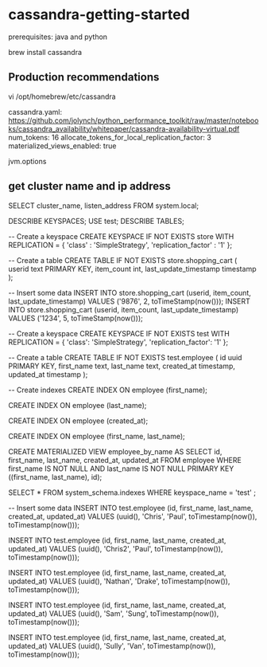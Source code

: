# cassandra-getting-started

prerequisites: java and python

brew install cassandra

## Production recommendations

vi /opt/homebrew/etc/cassandra

cassandra.yaml:
https://github.com/jolynch/python_performance_toolkit/raw/master/notebooks/cassandra_availability/whitepaper/cassandra-availability-virtual.pdf
num_tokens: 16
allocate_tokens_for_local_replication_factor: 3
materialized_views_enabled: true

jvm.options

## get cluster name and ip address

SELECT cluster_name, listen_address FROM system.local;

DESCRIBE KEYSPACES;
USE test;
DESCRIBE TABLES;

-- Create a keyspace
CREATE KEYSPACE IF NOT EXISTS store WITH REPLICATION = { 'class' : 'SimpleStrategy', 'replication_factor' : '1' };

-- Create a table
CREATE TABLE IF NOT EXISTS store.shopping_cart (
userid text PRIMARY KEY,
item_count int,
last_update_timestamp timestamp
);

-- Insert some data
INSERT INTO store.shopping_cart
(userid, item_count, last_update_timestamp)
VALUES ('9876', 2, toTimeStamp(now()));
INSERT INTO store.shopping_cart
(userid, item_count, last_update_timestamp)
VALUES ('1234', 5, toTimeStamp(now()));

-- Create a keyspace
CREATE KEYSPACE IF NOT EXISTS test WITH REPLICATION = {
'class': 'SimpleStrategy', 'replication_factor': '1'
};

-- Create a table
CREATE TABLE IF NOT EXISTS test.employee (
id uuid PRIMARY KEY,
first_name text,
last_name text,
created_at timestamp,
updated_at timestamp
);

-- Create indexes
CREATE INDEX ON employee (first_name);

CREATE INDEX ON employee (last_name);

CREATE INDEX ON employee (created_at);

CREATE INDEX ON employee (first_name, last_name);

CREATE MATERIALIZED VIEW employee_by_name AS
SELECT id, first_name, last_name, created_at, updated_at
FROM employee
WHERE first_name IS NOT NULL AND last_name IS NOT NULL
PRIMARY KEY ((first_name, last_name), id);

SELECT \* FROM system_schema.indexes WHERE keyspace_name = 'test' ;

-- Insert some data
INSERT INTO test.employee (id, first_name, last_name, created_at, updated_at) VALUES (uuid(), 'Chris', 'Paul', toTimestamp(now()), toTimestamp(now()));

INSERT INTO test.employee (id, first_name, last_name, created_at, updated_at) VALUES (uuid(), 'Chris2', 'Paul', toTimestamp(now()), toTimestamp(now()));

INSERT INTO test.employee (id, first_name, last_name, created_at, updated_at) VALUES (uuid(), 'Nathan', 'Drake', toTimestamp(now()), toTimestamp(now()));

INSERT INTO test.employee (id, first_name, last_name, created_at, updated_at) VALUES (uuid(), 'Sam', 'Sung', toTimestamp(now()), toTimestamp(now()));

INSERT INTO test.employee (id, first_name, last_name, created_at, updated_at) VALUES (uuid(), 'Sully', 'Van', toTimestamp(now()), toTimestamp(now()));
